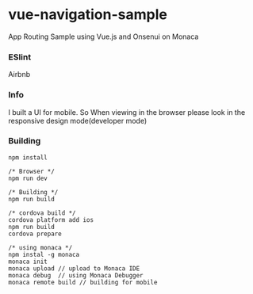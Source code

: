 # vue-navigation-sample
App Routing Sample using Vue.js and Onsenui on Monaca

### ESlint
Airbnb

### Info
I built a UI for mobile.
So When viewing in the browser please look in the responsive design mode(developer mode)

### Building
```
npm install

/* Browser */
npm run dev

/* Building */
npm run build

/* cordova build */
cordova platform add ios
npm run build
cordova prepare

/* using monaca */
npm instal -g monaca
monaca init
monaca upload // upload to Monaca IDE
monaca debug  // using Monaca Debugger
monaca remote build // building for mobile
```
